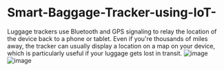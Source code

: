# Smart-Baggage-Tracker-using-IoT-
Luggage trackers use Bluetooth and GPS signaling to relay the location of the device back to a phone or tablet. Even if you're thousands of miles away, the tracker can usually display a location on a map on your device, which is particularly useful if your luggage gets lost in transit.
![image](https://github.com/sasivardhanreddy19/Smart-Baggage-Tracker-using-IoT-/assets/140004731/3eb41bdd-3eb5-4d31-b0b7-dfd5f836f04f)
![image](https://github.com/sasivardhanreddy19/Smart-Baggage-Tracker-using-IoT-/assets/140004731/25bc8e45-86e7-4485-90c8-476444e3c996)

